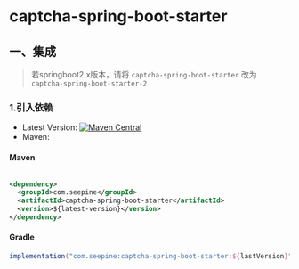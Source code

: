 # captcha-spring-boot-starter

## 一、集成

> 若springboot2.x版本，请将 `captcha-spring-boot-starter` 改为 `captcha-spring-boot-starter-2`

### 1.引入依赖

- Latest
  Version: [![Maven Central](https://img.shields.io/maven-central/v/com.seepine/captcha-spring-boot-starter.svg)](https://search.maven.org/search?q=g:com.seepine%20a:captcha-spring-boot-starter)
- Maven:

#### Maven

```xml

<dependency>
  <groupId>com.seepine</groupId>
  <artifactId>captcha-spring-boot-starter</artifactId>
  <version>${latest-version}</version>
</dependency>
```

#### Gradle

```gradle
implementation("com.seepine:captcha-spring-boot-starter:${lastVersion}")
```

